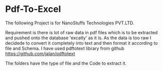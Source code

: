 # Pdf-To-Excel

The following Project is for NanoStuffs Technologies PVT.LTD.

Requirement is there is lot of raw data in pdf files which is to be extracted and pushed onto the database 'excatly' as it is.
As the data is too raw I decidede to convert it completely into text and then format it according to file and Schema.
I have used pdftotext library from github https://github.com/jalan/pdftotext

The folders have the type of file and the Code to extract it.
